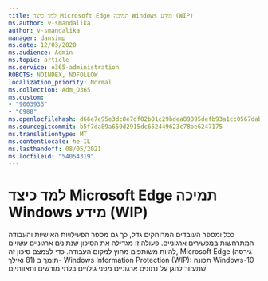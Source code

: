 ```yaml
---
title: למד כיצד Microsoft Edge תמיכה Windows מידע (WIP)
ms.author: v-smandalika
author: v-smandalika
manager: dansimp
ms.date: 12/03/2020
ms.audience: Admin
ms.topic: article
ms.service: o365-administration
ROBOTS: NOINDEX, NOFOLLOW
localization_priority: Normal
ms.collection: Adm_O365
ms.custom:
- "9003933"
- "6988"
ms.openlocfilehash: d66e7e95e3dc8e7df02b01c29bdea89895defb93a1cc0567dabc3914a8af22f6
ms.sourcegitcommit: b5f7da89a650d2915dc652449623c78be6247175
ms.translationtype: MT
ms.contentlocale: he-IL
ms.lasthandoff: 08/05/2021
ms.locfileid: "54054319"
---
```

# <a name="learn-how-microsoft-edge-supports-windows-information-protection-wip"></a>למד כיצד Microsoft Edge תמיכה Windows מידע (WIP)

ככל ומספר העובדים המרוחקים גדל, כך גם מספר הפעילויות האישיות והעבודה המתרחשות במכשירים ארגוניים. פעולה זו מגדילה את הסיכון שנתונים ארגוניים עשויים להיות משותפים מחוץ למקום העבודה. כדי לצמצם סיכון זה, Microsoft Edge (גירסה 81 ואילך) תומך ב- Windows Information Protection (WIP): תכונה Windows-10 שתעזור להגן על נתונים ארגוניים מפני גילויים בלתי מורשים ותאוותיים.
